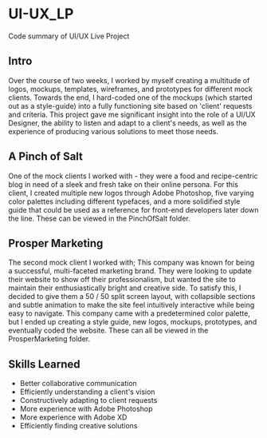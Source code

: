 # UI-UX_LP
Code summary of UI/UX Live Project

## Intro
Over the course of two weeks, I worked by myself creating a multitude of logos, mockups, templates, wireframes, and prototypes for different mock clients. Towards the end, I hard-coded one of the mockups (which started out as a style-guide) into a fully functioning site based on 'client' requests and criteria. This project gave me significant insight into the role of a UI/UX Designer, the ability to listen and adapt to a client's needs, as well as the experience of producing various solutions to meet those needs.

## A Pinch of Salt
One of the mock clients I worked with - they were a food and recipe-centric blog in need of a sleek and fresh take on their online persona. For this client, I created multiple new logos through Adobe Photoshop, five varying color palettes including different typefaces, and a more solidified style guide that could be used as a reference for front-end developers later down the line. These can be viewed in the PinchOfSalt folder.

## Prosper Marketing
The second mock client I worked with; This company was known for being a successful, multi-faceted marketing brand. They were looking to update their website to show off their professionalism, but wanted the site to maintain their enthusiastically bright and creative side. To satisfy this, I decided to give them a 50 / 50 split screen layout, with collapsible sections and subtle animation to make the site feel intuitively interactive while being easy to navigate. This company came with a predetermined color palette, but I ended up creating a style guide, new logos, mockups, prototypes, and eventually coded the website. These can all be viewed in the ProsperMarketing folder.

## Skills Learned
* Better collaborative communication
* Efficiently understanding a client's vision
* Constructively adapting to client requests
* More experience with Adobe Photoshop
* More experience with Adobe XD
* Efficiently finding creative solutions
